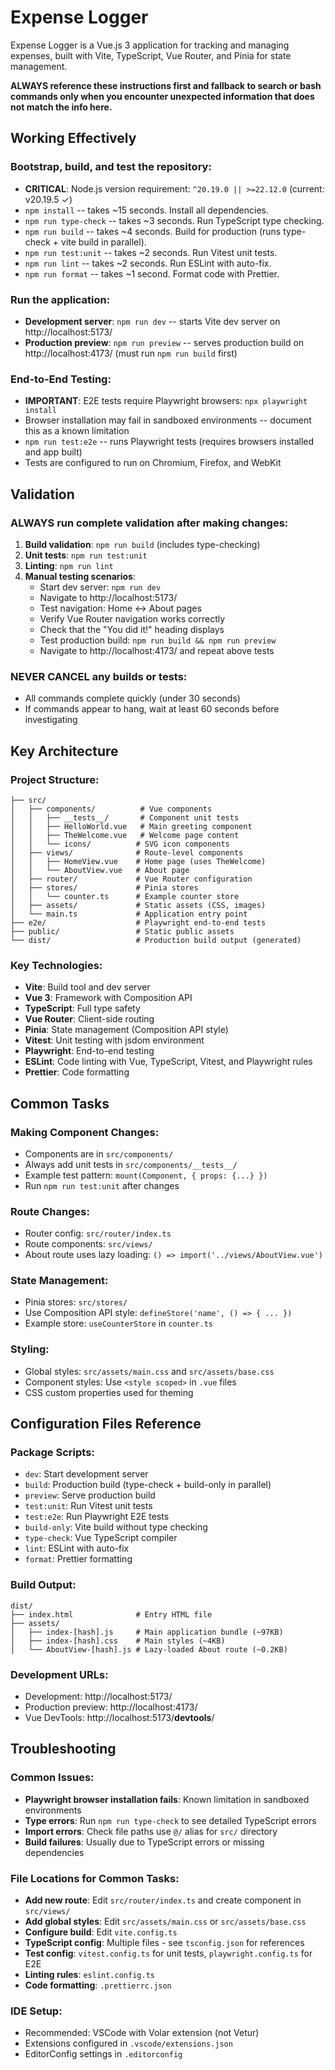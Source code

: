 # Expense Logger

Expense Logger is a Vue.js 3 application for tracking and managing expenses, built with Vite, TypeScript, Vue Router, and Pinia for state management.

**ALWAYS reference these instructions first and fallback to search or bash commands only when you encounter unexpected information that does not match the info here.**

## Working Effectively

### Bootstrap, build, and test the repository:
- **CRITICAL**: Node.js version requirement: `^20.19.0 || >=22.12.0` (current: v20.19.5 ✓)
- `npm install` -- takes ~15 seconds. Install all dependencies.
- `npm run type-check` -- takes ~3 seconds. Run TypeScript type checking.
- `npm run build` -- takes ~4 seconds. Build for production (runs type-check + vite build in parallel).
- `npm run test:unit` -- takes ~2 seconds. Run Vitest unit tests.
- `npm run lint` -- takes ~2 seconds. Run ESLint with auto-fix.
- `npm run format` -- takes ~1 second. Format code with Prettier.

### Run the application:
- **Development server**: `npm run dev` -- starts Vite dev server on http://localhost:5173/
- **Production preview**: `npm run preview` -- serves production build on http://localhost:4173/ (must run `npm run build` first)

### End-to-End Testing:
- **IMPORTANT**: E2E tests require Playwright browsers: `npx playwright install`
- Browser installation may fail in sandboxed environments -- document this as a known limitation
- `npm run test:e2e` -- runs Playwright tests (requires browsers installed and app built)
- Tests are configured to run on Chromium, Firefox, and WebKit

## Validation

### ALWAYS run complete validation after making changes:
1. **Build validation**: `npm run build` (includes type-checking)
2. **Unit tests**: `npm run test:unit`
3. **Linting**: `npm run lint`
4. **Manual testing scenarios**:
   - Start dev server: `npm run dev`
   - Navigate to http://localhost:5173/
   - Test navigation: Home ↔ About pages
   - Verify Vue Router navigation works correctly
   - Check that the "You did it!" heading displays
   - Test production build: `npm run build && npm run preview`
   - Navigate to http://localhost:4173/ and repeat above tests

### NEVER CANCEL any builds or tests:
- All commands complete quickly (under 30 seconds)
- If commands appear to hang, wait at least 60 seconds before investigating

## Key Architecture

### Project Structure:
```
├── src/
│   ├── components/          # Vue components
│   │   ├── __tests__/       # Component unit tests
│   │   ├── HelloWorld.vue   # Main greeting component
│   │   ├── TheWelcome.vue   # Welcome page content
│   │   └── icons/          # SVG icon components
│   ├── views/              # Route-level components
│   │   ├── HomeView.vue    # Home page (uses TheWelcome)
│   │   └── AboutView.vue   # About page
│   ├── router/             # Vue Router configuration
│   ├── stores/             # Pinia stores
│   │   └── counter.ts      # Example counter store
│   ├── assets/             # Static assets (CSS, images)
│   └── main.ts             # Application entry point
├── e2e/                    # Playwright end-to-end tests
├── public/                 # Static public assets
└── dist/                   # Production build output (generated)
```

### Key Technologies:
- **Vite**: Build tool and dev server
- **Vue 3**: Framework with Composition API
- **TypeScript**: Full type safety
- **Vue Router**: Client-side routing
- **Pinia**: State management (Composition API style)
- **Vitest**: Unit testing with jsdom environment
- **Playwright**: End-to-end testing
- **ESLint**: Code linting with Vue, TypeScript, Vitest, and Playwright rules
- **Prettier**: Code formatting

## Common Tasks

### Making Component Changes:
- Components are in `src/components/`
- Always add unit tests in `src/components/__tests__/`
- Example test pattern: `mount(Component, { props: {...} })`
- Run `npm run test:unit` after changes

### Route Changes:
- Router config: `src/router/index.ts`
- Route components: `src/views/`
- About route uses lazy loading: `() => import('../views/AboutView.vue')`

### State Management:
- Pinia stores: `src/stores/`
- Use Composition API style: `defineStore('name', () => { ... })`
- Example store: `useCounterStore` in `counter.ts`

### Styling:
- Global styles: `src/assets/main.css` and `src/assets/base.css`
- Component styles: Use `<style scoped>` in `.vue` files
- CSS custom properties used for theming

## Configuration Files Reference

### Package Scripts:
- `dev`: Start development server
- `build`: Production build (type-check + build-only in parallel)
- `preview`: Serve production build
- `test:unit`: Run Vitest unit tests
- `test:e2e`: Run Playwright E2E tests
- `build-only`: Vite build without type checking
- `type-check`: Vue TypeScript compiler
- `lint`: ESLint with auto-fix
- `format`: Prettier formatting

### Build Output:
```
dist/
├── index.html              # Entry HTML file
├── assets/
│   ├── index-[hash].js     # Main application bundle (~97KB)
│   ├── index-[hash].css    # Main styles (~4KB)
│   └── AboutView-[hash].js # Lazy-loaded About route (~0.2KB)
```

### Development URLs:
- Development: http://localhost:5173/
- Production preview: http://localhost:4173/
- Vue DevTools: http://localhost:5173/__devtools__/

## Troubleshooting

### Common Issues:
- **Playwright browser installation fails**: Known limitation in sandboxed environments
- **Type errors**: Run `npm run type-check` to see detailed TypeScript errors
- **Import errors**: Check file paths use `@/` alias for `src/` directory
- **Build failures**: Usually due to TypeScript errors or missing dependencies

### File Locations for Common Tasks:
- **Add new route**: Edit `src/router/index.ts` and create component in `src/views/`
- **Add global styles**: Edit `src/assets/main.css` or `src/assets/base.css`
- **Configure build**: Edit `vite.config.ts`
- **TypeScript config**: Multiple files - see `tsconfig.json` for references
- **Test config**: `vitest.config.ts` for unit tests, `playwright.config.ts` for E2E
- **Linting rules**: `eslint.config.ts`
- **Code formatting**: `.prettierrc.json`

### IDE Setup:
- Recommended: VSCode with Volar extension (not Vetur)
- Extensions configured in `.vscode/extensions.json`
- EditorConfig settings in `.editorconfig`